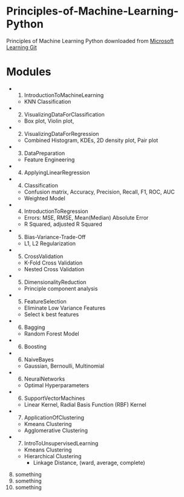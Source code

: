 # Principles-of-Machine-Learning-Python
Principles of Machine Learning Python
downloaded from [Microsoft Learning Git](https://github.com/MicrosoftLearning/Principles-of-Machine-Learning-Python)

# Modules
* 1.  IntroductionToMachineLearning
    *  KNN Classification

* 2.  VisualizingDataForClassification
    * Box plot, Violin plot, 
* 2.  VisualizingDataForRegression
    * Combined Histogram, KDEs, 2D density plot, Pair plot
* 3.  DataPreparation
    * Feature Engineering
* 4.  ApplyingLinearRegression
* 4.  Classification
    * Confusion matrix, Accuracy, Precision, Recall, F1, ROC, AUC
    * Weighted Model
* 4.  IntroductionToRegression
    * Errors: MSE, RMSE, Mean(Median) Absolute Error
    * R Squared, adjusted R Squared
* 5.  Bias-Variance-Trade-Off
    * L1, L2 Regularization
* 5.  CrossValidation
    * K-Fold Cross Validation
    * Nested Cross Validation
* 5.  DimensionalityReduction
    * Principle component analysis
* 5.  FeatureSelection
    * Eliminate Low Variance Features
    * Select k best features
* 6.  Bagging
    * Random Forest Model
* 6.  Boosting
* 6.  NaiveBayes
    * Gaussian, Bernoulli, Multinomial
* 6.  NeuralNetworks
    * Optimal Hyperparameters
* 6.  SupportVectorMachines
    * Linear Kernel, Radial Basis Function (RBF) Kernel
* 7.  ApplicationOfClustering
    * Kmeans Clustering
    * Agglomerative Clustering
* 7.  IntroToUnsupervisedLearning
    * Kmeans Clustering
    * Hierarchical Clustering
        * Linkage Distance, (ward, average, complete)

8. something 
9. something
10. something
